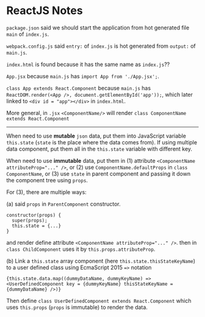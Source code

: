 # ReactJS Notes

`package.json` said we should start the application from hot generated file `main` of `index.js`.

`webpack.config.js` said `entry:` of `index.js` is hot generated from `output:` of `main.js`.

`index.html` is found because it has the same name as `index.js`??

`App.jsx` because `main.js` has `import App from './App.jsx';`.

`class App extends React.Component` because `main.js` has `ReactDOM.render(<App />, document.getElementById('app'));`, which later linked to `<div id = "app"></div>` in `index.html`.

More general, in `.jsx` `<ComponentName/>` will render `class ComponentName extends React.Component`

-------------------

When need to use **mutable** `json` data, put them into JavaScript variable `this.state` (`state` is the place where the data comes from). If using multiple data component, put them all in the `this.state` variable with different key.

When need to use **immutable** data, put them in (1) attribute `<ComponentName attributeProp="..." />`, or (2) use `ComponentName.defaultProps` in `class ComponentName`, or (3) use `state` in parent component and passing it down the component tree using `props`.

For (3), there are multiple ways:

(a) said `props` in `ParentComponent` constructor.

```
constructor(props) {
  super(props);
  this.state = {...}
}
```

and render define attribute `<ComponentName attributeProp="..." />`. then in `class ChildComponent` uses it by `this.props.attributeProp`.

(b) Link a `this.state` array component (here `this.state.thisStateKeyName`) to a user defined class using EcmaScript 2015 `=>` notation

```
{this.state.data.map((dummyDataName, dummyKeyName) => <UserDefinedComponent key = {dummyKeyName} thisStateKeyName = {dummyDataName} />)}
```

Then define `class UserDefinedComponent extends React.Component` which uses `this.props` (`props` is immutable) to render the data.

